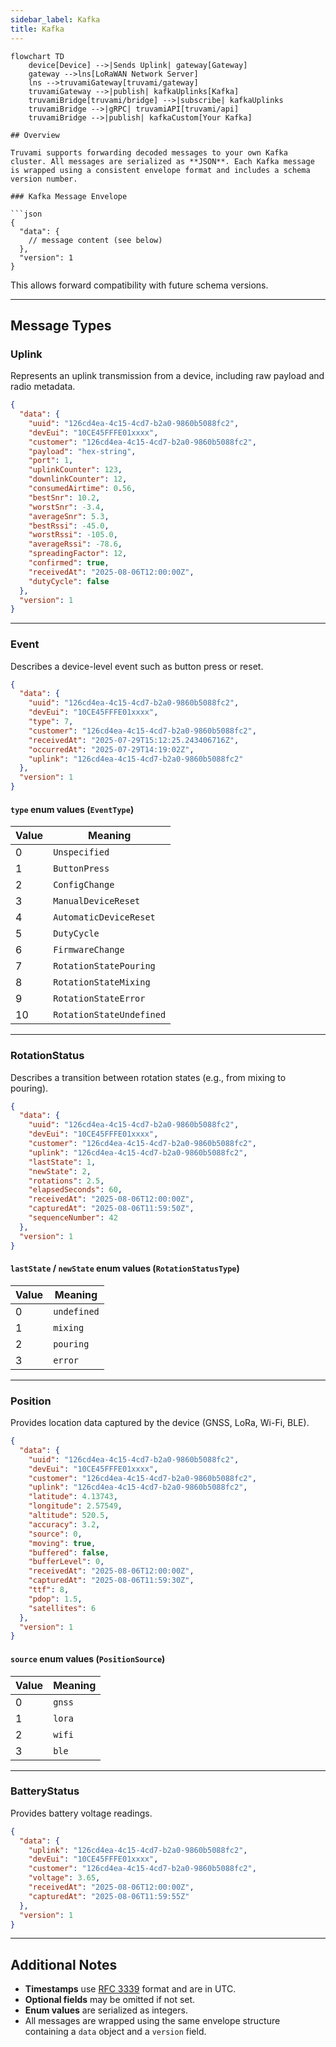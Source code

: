 ```yaml
---
sidebar_label: Kafka
title: Kafka
---
```


```mermaid
flowchart TD
    device[Device] -->|Sends Uplink| gateway[Gateway]
    gateway -->lns[LoRaWAN Network Server]
    lns -->truvamiGateway[truvami/gateway]
    truvamiGateway -->|publish| kafkaUplinks[Kafka]
    truvamiBridge[truvami/bridge] -->|subscribe| kafkaUplinks
    truvamiBridge -->|gRPC| truvamiAPI[truvami/api]
    truvamiBridge -->|publish| kafkaCustom[Your Kafka]

## Overview

Truvami supports forwarding decoded messages to your own Kafka cluster. All messages are serialized as **JSON**. Each Kafka message is wrapped using a consistent envelope format and includes a schema version number.

### Kafka Message Envelope

```json
{
  "data": {
    // message content (see below)
  },
  "version": 1
}
```

This allows forward compatibility with future schema versions.

---

## Message Types

### Uplink

Represents an uplink transmission from a device, including raw payload and radio metadata.

```json
{
  "data": {
    "uuid": "126cd4ea-4c15-4cd7-b2a0-9860b5088fc2",
    "devEui": "10CE45FFFE01xxxx",
    "customer": "126cd4ea-4c15-4cd7-b2a0-9860b5088fc2",
    "payload": "hex-string",
    "port": 1,
    "uplinkCounter": 123,
    "downlinkCounter": 12,
    "consumedAirtime": 0.56,
    "bestSnr": 10.2,
    "worstSnr": -3.4,
    "averageSnr": 5.3,
    "bestRssi": -45.0,
    "worstRssi": -105.0,
    "averageRssi": -78.6,
    "spreadingFactor": 12,
    "confirmed": true,
    "receivedAt": "2025-08-06T12:00:00Z",
    "dutyCycle": false
  },
  "version": 1
}
```

---

### Event

Describes a device-level event such as button press or reset.

```json
{
  "data": {
    "uuid": "126cd4ea-4c15-4cd7-b2a0-9860b5088fc2",
    "devEui": "10CE45FFFE01xxxx",
    "type": 7,
    "customer": "126cd4ea-4c15-4cd7-b2a0-9860b5088fc2",
    "receivedAt": "2025-07-29T15:12:25.243406716Z",
    "occurredAt": "2025-07-29T14:19:02Z",
    "uplink": "126cd4ea-4c15-4cd7-b2a0-9860b5088fc2"
  },
  "version": 1
}
```

#### `type` enum values (`EventType`)

| Value | Meaning                  |
| ----- | ------------------------ |
| 0     | `Unspecified`            |
| 1     | `ButtonPress`            |
| 2     | `ConfigChange`           |
| 3     | `ManualDeviceReset`      |
| 4     | `AutomaticDeviceReset`   |
| 5     | `DutyCycle`              |
| 6     | `FirmwareChange`         |
| 7     | `RotationStatePouring`   |
| 8     | `RotationStateMixing`    |
| 9     | `RotationStateError`     |
| 10    | `RotationStateUndefined` |

---

### RotationStatus

Describes a transition between rotation states (e.g., from mixing to pouring).

```json
{
  "data": {
    "uuid": "126cd4ea-4c15-4cd7-b2a0-9860b5088fc2",
    "devEui": "10CE45FFFE01xxxx",
    "customer": "126cd4ea-4c15-4cd7-b2a0-9860b5088fc2",
    "uplink": "126cd4ea-4c15-4cd7-b2a0-9860b5088fc2",
    "lastState": 1,
    "newState": 2,
    "rotations": 2.5,
    "elapsedSeconds": 60,
    "receivedAt": "2025-08-06T12:00:00Z",
    "capturedAt": "2025-08-06T11:59:50Z",
    "sequenceNumber": 42
  },
  "version": 1
}
```

#### `lastState` / `newState` enum values (`RotationStatusType`)

| Value | Meaning     |
| ----- | ----------- |
| 0     | `undefined` |
| 1     | `mixing`    |
| 2     | `pouring`   |
| 3     | `error`     |

---

### Position

Provides location data captured by the device (GNSS, LoRa, Wi-Fi, BLE).

```json
{
  "data": {
    "uuid": "126cd4ea-4c15-4cd7-b2a0-9860b5088fc2",
    "devEui": "10CE45FFFE01xxxx",
    "customer": "126cd4ea-4c15-4cd7-b2a0-9860b5088fc2",
    "uplink": "126cd4ea-4c15-4cd7-b2a0-9860b5088fc2",
    "latitude": 4.13743,
    "longitude": 2.57549,
    "altitude": 520.5,
    "accuracy": 3.2,
    "source": 0,
    "moving": true,
    "buffered": false,
    "bufferLevel": 0,
    "receivedAt": "2025-08-06T12:00:00Z",
    "capturedAt": "2025-08-06T11:59:30Z",
    "ttf": 8,
    "pdop": 1.5,
    "satellites": 6
  },
  "version": 1
}
```

#### `source` enum values (`PositionSource`)

| Value | Meaning |
| ----- | ------- |
| 0     | `gnss`  |
| 1     | `lora`  |
| 2     | `wifi`  |
| 3     | `ble`   |

---

### BatteryStatus

Provides battery voltage readings.

```json
{
  "data": {
    "uplink": "126cd4ea-4c15-4cd7-b2a0-9860b5088fc2",
    "devEui": "10CE45FFFE01xxxx",
    "customer": "126cd4ea-4c15-4cd7-b2a0-9860b5088fc2",
    "voltage": 3.65,
    "receivedAt": "2025-08-06T12:00:00Z",
    "capturedAt": "2025-08-06T11:59:55Z"
  },
  "version": 1
}
```

---

## Additional Notes

* **Timestamps** use [RFC 3339](https://datatracker.ietf.org/doc/html/rfc3339) format and are in UTC.
* **Optional fields** may be omitted if not set.
* **Enum values** are serialized as integers.
* All messages are wrapped using the same envelope structure containing a `data` object and a `version` field.